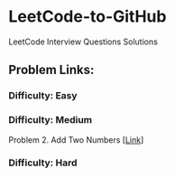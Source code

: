 # LeetCode-to-GitHub
LeetCode Interview Questions Solutions
## Problem Links:

<h3>Difficulty: Easy</h3>

<h3>Difficulty: Medium</h3>
Problem 2. Add Two Numbers [<a href="https://leetcode.com/problems/add-two-numbers/">Link</a>] 

<h3>Difficulty: Hard</h3>

